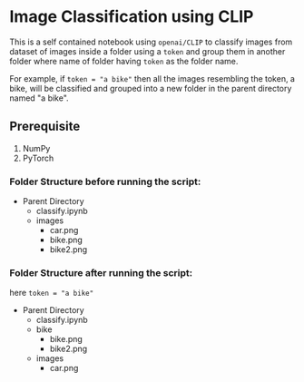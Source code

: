 # Image Classification using CLIP

This is a self contained notebook using `openai/CLIP` to classify images from dataset of images inside a folder using a `token` and group them in another folder where name of folder having `token` as the folder name.

For example, if `token = "a bike"` then all the images resembling the token, a bike, will be classified and grouped into a new folder in the parent directory named "a bike".

## Prerequisite
1. NumPy
2. PyTorch

### Folder Structure before running the script:
- Parent Directory
  - classify.ipynb
  - images
    - car.png
    - bike.png
    - bike2.png

### Folder Structure after running the script:
here `token = "a bike"`

- Parent Directory
  - classify.ipynb
  - bike
    - bike.png
    - bike2.png
  - images
    - car.png

